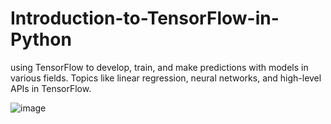 # Introduction-to-TensorFlow-in-Python
using TensorFlow to develop, train, and make predictions with models in various fields. Topics like linear regression, neural networks, and high-level APIs in TensorFlow.


![image](https://github.com/sondosaabed/Introduction-to-TensorFlow-in-Python/assets/65151701/e4a1af65-4f03-4afa-9e13-f3e359a5f562)

